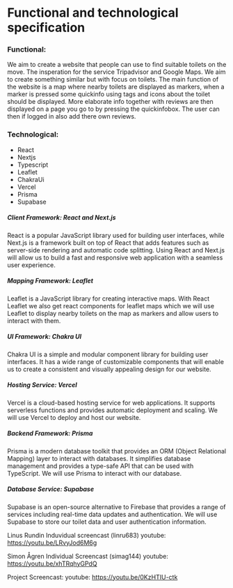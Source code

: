 # Functional and technological specification

### Functional:
We aim to create a website that people can use to find suitable toilets on the move. The insperation for the service  Tripadvisor and Google Maps. We aim to create something similar but with focus on toilets. The main function of the website is a map where nearby toilets are displayed as markers, when a marker is pressed some quickinfo using tags and icons about the toilet should be displayed. More elaborate info together with reviews are then displayed on a page you go to by pressing the quickinfobox. The user can then if logged in also add there own reviews.

### Technological:

- React
- Nextjs
- Typescript
- Leaflet
- ChakraUi
- Vercel
- Prisma
- Supabase

##### Client Framework: React and Next.js
React is a popular JavaScript library used for building user interfaces, while Next.js is a framework built on top of React that adds features such as server-side rendering and automatic code splitting. Using React and Next.js will allow us to build a fast and responsive web application with a seamless user experience.

##### Mapping Framework: Leaflet
Leaflet is a JavaScript library for creating interactive maps. With React Leaflet we also get react components for leaflet maps which we will use Leaflet to display nearby toilets on the map as markers and allow users to interact with them.

##### UI Framework: Chakra UI
Chakra UI is a simple and modular component library for building user interfaces. It has a wide range of customizable components that will enable us to create a consistent and visually appealing design for our website.

##### Hosting Service: Vercel
Vercel is a cloud-based hosting service for web applications. It supports serverless functions and provides automatic deployment and scaling. We will use Vercel to deploy and host our website.

##### Backend Framework: Prisma
Prisma is a modern database toolkit that provides an ORM (Object Relational Mapping) layer to interact with databases. It simplifies database management and provides a type-safe API that can be used with TypeScript. We will use Prisma to interact with our database.

##### Database Service: Supabase
Supabase is an open-source alternative to Firebase that provides a range of services including real-time data updates and authentication. We will use Supabase to store our toilet data and user authentication information.

Linus Rundin Induvidual screencast (linru683)
youtube: https://youtu.be/LRvyJod6M6g

Simon Ågren Individual Screencast (simag144)
youtube: https://youtu.be/xhTRqhyGPdQ

Project Screencast:
youtube: https://youtu.be/0KzHTIU-ctk

